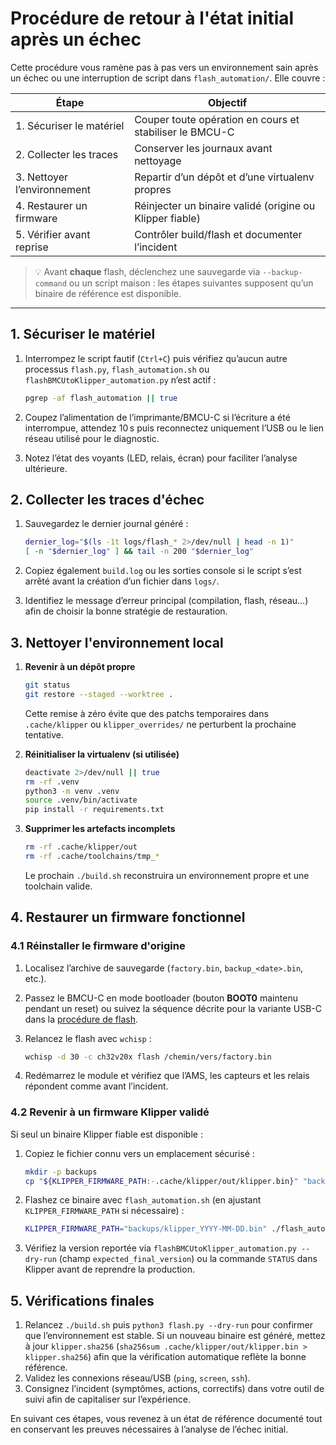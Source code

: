 # Procédure de retour à l'état initial après un échec

Cette procédure vous ramène pas à pas vers un environnement sain après un échec ou une interruption de script dans `flash_automation/`. Elle couvre :

| Étape | Objectif |
| --- | --- |
| 1. Sécuriser le matériel | Couper toute opération en cours et stabiliser le BMCU-C |
| 2. Collecter les traces | Conserver les journaux avant nettoyage |
| 3. Nettoyer l’environnement | Repartir d’un dépôt et d’une virtualenv propres |
| 4. Restaurer un firmware | Réinjecter un binaire validé (origine ou Klipper fiable) |
| 5. Vérifier avant reprise | Contrôler build/flash et documenter l’incident |

> 💡 Avant **chaque** flash, déclenchez une sauvegarde via `--backup-command` ou un script maison : les étapes suivantes supposent qu’un binaire de référence est disponible.

---

## 1. Sécuriser le matériel

1. Interrompez le script fautif (`Ctrl+C`) puis vérifiez qu’aucun autre processus `flash.py`, `flash_automation.sh` ou `flashBMCUtoKlipper_automation.py` n’est actif :

   ```bash
   pgrep -af flash_automation || true
   ```

2. Coupez l’alimentation de l’imprimante/BMCU-C si l’écriture a été interrompue, attendez 10 s puis reconnectez uniquement l’USB ou le lien réseau utilisé pour le diagnostic.
3. Notez l’état des voyants (LED, relais, écran) pour faciliter l’analyse ultérieure.

## 2. Collecter les traces d'échec

1. Sauvegardez le dernier journal généré :

   ```bash
   dernier_log="$(ls -1t logs/flash_* 2>/dev/null | head -n 1)"
   [ -n "$dernier_log" ] && tail -n 200 "$dernier_log"
   ```

2. Copiez également `build.log` ou les sorties console si le script s’est arrêté avant la création d’un fichier dans `logs/`.
3. Identifiez le message d’erreur principal (compilation, flash, réseau…) afin de choisir la bonne stratégie de restauration.

## 3. Nettoyer l'environnement local

1. **Revenir à un dépôt propre**

   ```bash
   git status
   git restore --staged --worktree .
   ```

   Cette remise à zéro évite que des patchs temporaires dans `.cache/klipper` ou `klipper_overrides/` ne perturbent la prochaine tentative.

2. **Réinitialiser la virtualenv (si utilisée)**

   ```bash
   deactivate 2>/dev/null || true
   rm -rf .venv
   python3 -m venv .venv
   source .venv/bin/activate
   pip install -r requirements.txt
   ```

3. **Supprimer les artefacts incomplets**

   ```bash
   rm -rf .cache/klipper/out
   rm -rf .cache/toolchains/tmp_*
   ```

   Le prochain `./build.sh` reconstruira un environnement propre et une toolchain valide.

## 4. Restaurer un firmware fonctionnel

### 4.1 Réinstaller le firmware d'origine

1. Localisez l’archive de sauvegarde (`factory.bin`, `backup_<date>.bin`, etc.).
2. Passez le BMCU-C en mode bootloader (bouton **BOOT0** maintenu pendant un reset) ou suivez la séquence décrite pour la variante USB-C dans la [procédure de flash](./flash_procedure.md#4-variantes-sans-bouton-boot--connecteur-usb-c).
3. Relancez le flash avec `wchisp` :

   ```bash
   wchisp -d 30 -c ch32v20x flash /chemin/vers/factory.bin
   ```

4. Redémarrez le module et vérifiez que l’AMS, les capteurs et les relais répondent comme avant l’incident.

### 4.2 Revenir à un firmware Klipper validé

Si seul un binaire Klipper fiable est disponible :

1. Copiez le fichier connu vers un emplacement sécurisé :

   ```bash
   mkdir -p backups
   cp "${KLIPPER_FIRMWARE_PATH:-.cache/klipper/out/klipper.bin}" "backups/klipper_$(date +%F).bin"
   ```

2. Flashez ce binaire avec `flash_automation.sh` (en ajustant `KLIPPER_FIRMWARE_PATH` si nécessaire) :

   ```bash
   KLIPPER_FIRMWARE_PATH="backups/klipper_YYYY-MM-DD.bin" ./flash_automation.sh
   ```

3. Vérifiez la version reportée via `flashBMCUtoKlipper_automation.py --dry-run` (champ `expected_final_version`) ou la commande `STATUS` dans Klipper avant de reprendre la production.

## 5. Vérifications finales

1. Relancez `./build.sh` puis `python3 flash.py --dry-run` pour confirmer que l’environnement est stable. Si un nouveau binaire est généré, mettez à jour `klipper.sha256` (`sha256sum .cache/klipper/out/klipper.bin > klipper.sha256`) afin que la vérification automatique reflète la bonne référence.
2. Validez les connexions réseau/USB (`ping`, `screen`, `ssh`).
3. Consignez l’incident (symptômes, actions, correctifs) dans votre outil de suivi afin de capitaliser sur l’expérience.

En suivant ces étapes, vous revenez à un état de référence documenté tout en conservant les preuves nécessaires à l’analyse de l’échec initial.
